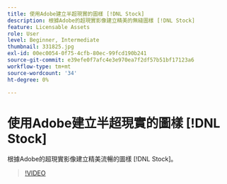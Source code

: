 ```yaml
---
title: 使用Adobe建立半超現實的圖樣 [!DNL Stock]
description: 根據Adobe的超現實影像建立精美的無縫圖樣 [!DNL Stock]
feature: Licensable Assets
role: User
level: Beginner, Intermediate
thumbnail: 331825.jpg
exl-id: 00ec0054-0f75-4cfb-80ec-99fcd190b241
source-git-commit: e39efe0f7afc4e3e970ea7f2df57b51bf17123a6
workflow-type: tm+mt
source-wordcount: '34'
ht-degree: 0%

---
```


# 使用Adobe建立半超現實的圖樣 [!DNL Stock]

根據Adobe的超現實影像建立精美流暢的圖樣 [!DNL Stock]。

>[!VIDEO](https://video.tv.adobe.com/v/331825?hidetitle=true)
